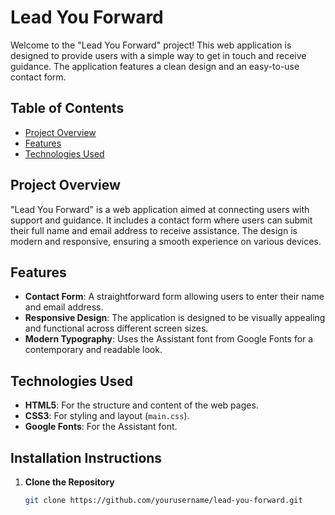 # Lead You Forward

Welcome to the "Lead You Forward" project! This web application is designed to provide users with a simple way to get in touch and receive guidance. The application features a clean design and an easy-to-use contact form.

## Table of Contents

- [Project Overview](#project-overview)
- [Features](#features)
- [Technologies Used](#technologies-used)


## Project Overview

"Lead You Forward" is a web application aimed at connecting users with support and guidance. It includes a contact form where users can submit their full name and email address to receive assistance. The design is modern and responsive, ensuring a smooth experience on various devices.

## Features

- **Contact Form**: A straightforward form allowing users to enter their name and email address.
- **Responsive Design**: The application is designed to be visually appealing and functional across different screen sizes.
- **Modern Typography**: Uses the Assistant font from Google Fonts for a contemporary and readable look.

## Technologies Used

- **HTML5**: For the structure and content of the web pages.
- **CSS3**: For styling and layout (`main.css`).
- **Google Fonts**: For the Assistant font.

## Installation Instructions

1. **Clone the Repository**
   ```bash
   git clone https://github.com/yourusername/lead-you-forward.git
